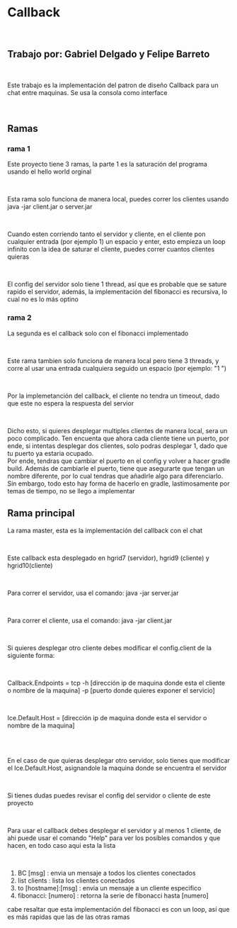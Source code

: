# Callback 
<br/>

## Trabajo por: Gabriel Delgado y Felipe Barreto
<br/>
<p>Este trabajo es la implementación del patron de diseño Callback para un chat entre maquinas. Se usa la consola como interface</p> <br/>

## Ramas

### rama 1
<p>Este proyecto tiene 3 ramas, la parte 1 es la saturación del programa usando el hello world orginal</p>
<br/>
<p>Esta rama solo funciona de manera local, puedes correr los clientes usando java -jar client.jar o server.jar</p>
<br/>
<p>Cuando esten corriendo tanto el servidor y cliente, en el cliente pon cualquier entrada (por ejemplo 1) un espacio y enter, esto empieza un loop infinito con la idea de saturar el cliente, puedes correr cuantos clientes quieras</p>
<br/>
<p>El config del servidor solo tiene 1 thread, así que es probable que se sature rapido el servidor, además, la implementación del fibonacci es recursiva, lo cual no es lo más optino</p>

### rama 2
<p>La segunda es el callback solo con el fibonacci implementado</p>
<br/>
<p>Este rama tambien solo funciona de manera local pero tiene 3 threads, y corre al usar una entrada cualquiera seguido un espacio (por ejemplo: "1 ")</p>
<br/>
<p>Por la implemetanción del callback, el cliente no tendra un timeout, dado que este no espera la respuesta del servior</p>
<br/>
<p>Dicho esto, si quieres desplegar multiples clientes de manera local, sera un poco complicado. Ten encuenta que ahora cada cliente tiene un puerto, por ende, si intentas desplegar dos clientes, solo podras desplegar 1, dado que tu puerto ya estaria ocupado. <br/>
Por ende, tendras que cambiar el puerto en el config y volver a hacer gradle build. Además de cambiarle el puerto, tiene que asegurarte que tengan un nombre diferente, por lo cual tendras que añadirle algo para diferenciarlo. <br/>
Sin embargo, todo esto hay forma de hacerlo en gradle, lastimosamente por temas de tiempo, no se llego a implementar</p>

## Rama principal

<p>La rama master, esta es la implementación del callback con el chat</p>
<br/>
<p>Este callback esta desplegado en hgrid7 (servidor), hgrid9 (cliente) y hgrid10(cliente)</p>
<br/>
<p>Para correr el servidor, usa el comando: java -jar server.jar</p>
<br/>
<p>Para correr el cliente, usa el comando: java -jar client.jar</p>
<br/>
<p>Si quieres desplegar otro cliente debes modificar el config.client de la siguiente forma:</p>
<br/>
<p>Callback.Endpoints = tcp -h [dirección ip de maquina donde esta el cliente o nombre de la maquina] -p [puerto donde quieres exponer el servicio]</p>
<br/>
<p>Ice.Default.Host = [dirección ip de maquina donde esta el servidor o nombre de la maquina]</p>
<br/>
<br>
<p>En el caso de que quieras desplegar otro servidor, solo tienes que modificar el Ice.Default.Host, asignandole la maquina donde se encuentra el servidor</p>
<br/>
<p>Si tienes dudas puedes revisar el config del servidor o cliente de este proyecto</p>
<br/>
<p>Para usar el callback debes desplegar el servidor y al menos 1 cliente, de ahi puede usar el comando "Help" para ver los posibles comandos y que hacen, en todo caso aqui esta la lista</p>
<br/>
<ol>
  <li>BC [msg] : envia un mensaje a todos los clientes conectados</li>
  <li>list clients : lista los clientes conectados</li>
  <li>to [hostname]:[msg] : envia un mensaje a un cliente especifico</li>
  <li>fibonacci: [numero] : retorna la serie de fibonacci hasta [numero]</li>
</ol>
<p>cabe resaltar que esta implementación del fibonacci es con un loop, así que es más rapidas que las de las otras ramas</p>

